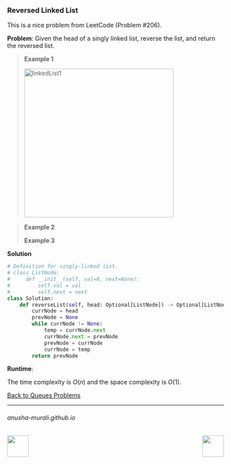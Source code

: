 ### Reversed Linked List

This is a nice problem from LeetCode (Problem #206). 

**Problem**: Given the head of a singly linked list, reverse the list, and return the reversed list.

> **Example 1**
>
> <img width="347" alt="linkedList1" src="https://github.com/user-attachments/assets/8bb94037-3146-43c2-ad09-e728420703a2" />

> **Example 2**
>
> **Example 3**
>
> 

**Solution**

```python
# Definition for singly-linked list.
# class ListNode:
#     def __init__(self, val=0, next=None):
#         self.val = val
#         self.next = next
class Solution:
    def reverseList(self, head: Optional[ListNode]) -> Optional[ListNode]:
        currNode = head
        prevNode = None
        while currNode != None:
            temp = currNode.next
            currNode.next = prevNode
            prevNode = currNode
            currNode = temp
        return prevNode
```


**Runtime**: 

The time complexity is $O(n)$ and the space complexity is $O(1)$.

[Back to Queues Problems](./problems.md)

* * *
###### anusha-murali.github.io

<img src="https://github.com/anusha-murali/anusha-murali.github.io/assets/111596338/639243aa-2857-4595-a65a-7852762bb002" width="50" height="50" align="left">

[<img src="https://github.com/user-attachments/assets/989cfb30-4fb8-40f8-a812-8a054869aa32" width="50" height="50" align="right">](../index.md)
